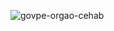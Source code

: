 ![govpe-orgao-cehab](https://github.com/user-attachments/assets/0ada2709-af10-474c-95d1-19cb39704954)
